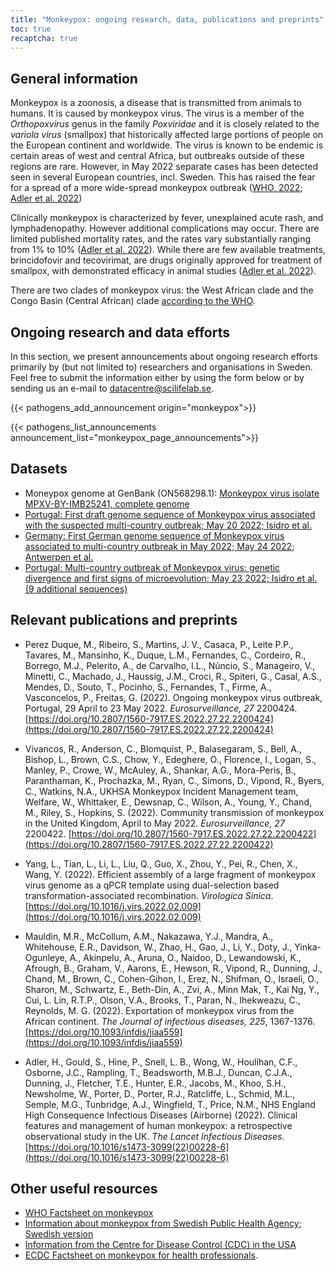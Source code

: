 ```yaml
---
title: "Monkeypox: ongoing research, data, publications and preprints"
toc: true
recaptcha: true
---
```


## General information

Monkeypox is a zoonosis, a disease that is transmitted from animals to humans. It is caused by monkeypox virus. The virus is a member of the *Orthopoxvirus* genus in the family *Poxviridae* and it is closely related to the *variola virus* (smallpox) that historically affected large portions of people on the European continent and worldwide. The virus is known to be endemic is certain areas of west and central Africa, but outbreaks outside of these regions are rare. However, in May 2022 separate cases has been detected seen in several European countries, incl. Sweden. This has raised the fear for a spread of a more wide-spread monkeypox outbreak ([WHO, 2022](https://www.who.int/health-topics/monkeypox#tab=tab_1); [Adler et al. 2022](https://doi.org/10.1016/s1473-3099(22)00228-6))

Clinically monkeypox is characterized by fever, unexplained acute rash, and lymphadenopathy. However additional complications may occur. There are limited published mortality rates, and the rates vary substantially ranging from 1% to 10% ([Adler et al. 2022](https://doi.org/10.1016/s1473-3099(22)00228-6)). While there are few available treatments,  brincidofovir and tecovirimat, are drugs originally approved for treatment of smallpox, with demonstrated efficacy in animal studies ([Adler et al. 2022](https://doi.org/10.1016/s1473-3099(22)00228-6)).

There are two clades of monkeypox virus: the West African clade and the Congo Basin (Central African) clade [according to the WHO](https://www.who.int/emergencies/disease-outbreak-news/item/2022-DON385).

## Ongoing research and data efforts

In this section, we present announcements about ongoing research efforts primarily by (but not limited to) researchers and organisations in Sweden. Feel free to submit the information either by using the form below or by sending us an e-mail to datacentre@scilifelab.se.

{{< pathogens_add_announcement origin="monkeypox">}}

{{< pathogens_list_announcements announcement_list="monkeypox_page_announcements">}}

## Datasets

- Moneypox genome at GenBank (ON568298.1): [Monkeypox virus isolate MPXV-BY-IMB25241, complete genome](https://www.ncbi.nlm.nih.gov/nuccore/ON568298)
- [Portugal: First draft genome sequence of Monkeypox virus associated with the suspected multi-country outbreak; May 20 2022; Isidro et al.](https://virological.org/t/first-draft-genome-sequence-of-monkeypox-virus-associated-with-the-suspected-multi-country-outbreak-may-2022-confirmed-case-in-portugal/799)
- [Germany: First German genome sequence of Monkeypox virus associated to multi-country outbreak in May 2022; May 24 2022; Antwerpen et al.](https://virological.org/t/first-german-genome-sequence-of-monkeypox-virus-associated-to-multi-country-outbreak-in-may-2022/812)
- [Portugal: Multi-country outbreak of Monkeypox virus: genetic divergence and first signs of microevolution; May 23 2022; Isidro et al. (9 additional sequences)](https://virological.org/t/multi-country-outbreak-of-monkeypox-virus-genetic-divergence-and-first-signs-of-microevolution/806)

## Relevant publications and preprints

- Perez Duque, M., Ribeiro, S., Martins, J. V., Casaca, P., Leite P.P., Tavares, M., Mansinho, K., Duque, L.M., Fernandes, C., Cordeiro, R., Borrego, M.J., Pelerito, A., de Carvalho, I.L., Núncio, S., Manageiro, V., Minetti, C., Machado, J., Haussig, J.M., Croci, R., Spiteri, G., Casal, A.S., Mendes, D., Souto, T., Pocinho, S., Fernandes, T., Firme, A., Vasconcelos, P., Freitas, G. (2022). Ongoing monkeypox virus outbreak, Portugal, 29 April to 23 May 2022. *Eurosurveillance, 27* 2200424. [https://doi.org/10.2807/1560-7917.ES.2022.27.22.2200424](https://doi.org/10.2807/1560-7917.ES.2022.27.22.2200424)

- Vivancos, R., Anderson, C., Blomquist, P., Balasegaram, S., Bell, A., Bishop, L., Brown, C.S., Chow, Y., Edeghere, O., Florence, I., Logan, S., Manley, P., Crowe, W., McAuley, A., Shankar, A.G., Mora-Peris, B., Paranthaman, K., Prochazka, M., Ryan, C., Simons, D., Vipond, R., Byers, C., Watkins, N.A., UKHSA Monkeypox Incident Management team, Welfare, W., Whittaker, E., Dewsnap, C., Wilson, A., Young, Y., Chand, M., Riley, S., Hopkins, S. (2022). Community transmission of monkeypox in the United Kingdom, April to May 2022. *Eurosurveillance, 27* 2200422. [https://doi.org/10.2807/1560-7917.ES.2022.27.22.2200422](https://doi.org/10.2807/1560-7917.ES.2022.27.22.2200422)

- Yang, L., Tian, L., Li, L., Liu, Q., Guo, X., Zhou, Y., Pei, R., Chen, X., Wang, Y. (2022). Efficient assembly of a large fragment of monkeypox virus genome as a qPCR template using dual-selection based transformation-associated recombination. *Virologica Sinica*. [https://doi.org/10.1016/j.virs.2022.02.009](https://doi.org/10.1016/j.virs.2022.02.009)

- Mauldin, M.R., McCollum, A.M., Nakazawa, Y.J., Mandra, A., Whitehouse, E.R., Davidson, W., Zhao, H., Gao, J., Li, Y., Doty, J., Yinka-Ogunleye, A., Akinpelu, A., Aruna, O., Naidoo, D., Lewandowski, K., Afrough, B., Graham, V., Aarons, E., Hewson, R., Vipond, R., Dunning, J., Chand, M., Brown, C., Cohen-Gihon, I., Erez, N., Shifman, O., Israeli, O., Sharon, M., Schwartz, E., Beth-Din, A., Zvi, A., Minn Mak, T., Kai Ng, Y., Cui, L. Lin, R.T.P., Olson, V.A., Brooks, T., Paran, N., Ihekweazu, C., Reynolds, M. G. (2022). Exportation of monkeypox virus from the African continent. *The Journal of infectious diseases, 225*, 1367-1376. [https://doi.org/10.1093/infdis/jiaa559](https://doi.org/10.1093/infdis/jiaa559)

- Adler, H., Gould, S., Hine, P., Snell, L. B., Wong, W., Houlihan, C.F., Osborne, J.C., Rampling, T., Beadsworth, M.B.J., Duncan, C.J.A., Dunning, J., Fletcher, T.E., Hunter, E.R., Jacobs, M., Khoo, S.H., Newsholme, W., Porter, D., Porter, R.J., Ratcliffe, L., Schmid, M.L., Semple, M.G., Tunbridge, A.J., Wingfield, T., Price, N.M., NHS England High Consequence Infectious Diseases (Airborne) (2022). Clinical features and management of human monkeypox: a retrospective observational study in the UK. *The Lancet Infectious Diseases*. [https://doi.org/10.1016/s1473-3099(22)00228-6](https://doi.org/10.1016/s1473-3099(22)00228-6)

## Other useful resources

- [WHO Factsheet on monkeypox](https://www.who.int/news-room/fact-sheets/detail/monkeypox)
- [Information about monkeypox from Swedish Public Health Agency](https://www.folkhalsomyndigheten.se/the-public-health-agency-of-sweden/communicable-disease-control/disease-information-about-monkeypox/); [Swedish version](https://www.folkhalsomyndigheten.se/smittskydd-beredskap/smittsamma-sjukdomar/apkoppor/)
- [Information from the Centre for Disease Control (CDC) in the USA](https://www.cdc.gov/poxvirus/monkeypox/index.html)
- [ECDC Factsheet on monkeypox for health professionals](https://www.ecdc.europa.eu/en/all-topics-z/monkeypox/factsheet-health-professionals).
